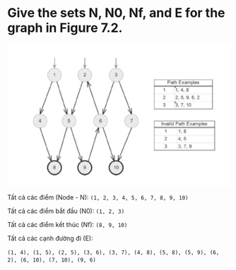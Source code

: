 # Give the sets N, N0, Nf, and E for the graph in Figure 7.2.
![](Images/Screenshot2020-10-06202631.png)

Tất cả các điểm (Node - N): `(1, 2, 3, 4, 5, 6, 7, 8, 9, 10)`

Tất cả các điểm bắt đầu (N0): `(1, 2, 3)`

Tất cả các điểm kết thúc (Nf): `(8, 9, 10)`

Tất cả các cạnh đường đi (E):

`(1, 4), (1, 5), (2, 5), (3, 6), (3, 7), (4, 8), (5, 8), (5, 9), (6, 2), (6, 10), (7, 10), (9, 6)`